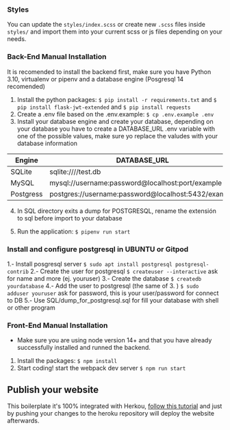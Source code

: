 ### Styles

You can update the `styles/index.scss` or create new `.scss` files inside `styles/` and import them into your current scss or js files depending on your needs.

### Back-End Manual Installation

It is recomended to install the backend first, make sure you have Python 3.10, virtualenv or pipenv and a database engine (Posgresql 14 recomended)

1. Install the python packages: `$ pip install -r requirements.txt` and `$ pip install flask-jwt-extended` and `$ pip install requests`
2. Create a .env file based on the .env.example: `$ cp .env.example .env`
3. Install your database engine and create your database, depending on your database you have to create a DATABASE_URL .env variable with one of the possible values, make sure yo replace the valudes with your database information

| Engine    | DATABASE_URL                                        |
| --------- | --------------------------------------------------- |
| SQLite    | sqlite:////test.db                                  |
| MySQL     | mysql://username:password@localhost:port/example    |
| Postgress | postgres://username:password@localhost:5432/example |

4. In SQL directory exits a dump for POSTGRESQL, rename the extensión to sql before import to your database

5. Run the application: `$ pipenv run start`

### Install and configure postgresql in UBUNTU or Gitpod

1.- Install posgresql server `$ sudo apt install postgresql postgresql-contrib`
2.- Create the user for postgresql  `$ createuser --interactive` ask for name and more (ej. youruser)
3.- Create the database `$ createdb yourdatabase`
4.- Add the user to postgresql (the same of 3. ) `$ sudo adduser youruser` ask for password, this is your user/password for connect to DB
5.- Use SQL/dump_for_postgresql.sql for fill your database with shell or other program

### Front-End Manual Installation

- Make sure you are using node version 14+ and that you have already successfully installed and runned the backend.

1. Install the packages: `$ npm install`
2. Start coding! start the webpack dev server `$ npm run start`

## Publish your website

This boilerplate it's 100% integrated with Herkou, [follow this tutorial](https://start.4geeksacademy.com/backend/deploy-heroku-posgres) and just by pushing your changes to the heroku repository will deploy the website afterwards.
